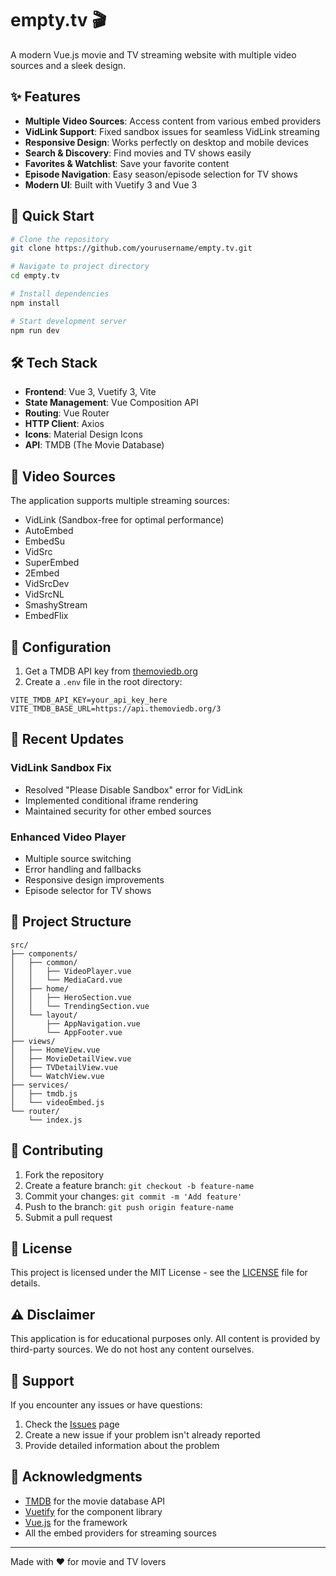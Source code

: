 # empty.tv 🎬

A modern Vue.js movie and TV streaming website with multiple video sources and a sleek design.

## ✨ Features

- **Multiple Video Sources**: Access content from various embed providers
- **VidLink Support**: Fixed sandbox issues for seamless VidLink streaming
- **Responsive Design**: Works perfectly on desktop and mobile devices
- **Search & Discovery**: Find movies and TV shows easily
- **Favorites & Watchlist**: Save your favorite content
- **Episode Navigation**: Easy season/episode selection for TV shows
- **Modern UI**: Built with Vuetify 3 and Vue 3

## 🚀 Quick Start

```bash
# Clone the repository
git clone https://github.com/yourusername/empty.tv.git

# Navigate to project directory
cd empty.tv

# Install dependencies
npm install

# Start development server
npm run dev
```

## 🛠️ Tech Stack

- **Frontend**: Vue 3, Vuetify 3, Vite
- **State Management**: Vue Composition API
- **Routing**: Vue Router
- **HTTP Client**: Axios
- **Icons**: Material Design Icons
- **API**: TMDB (The Movie Database)

## 📱 Video Sources

The application supports multiple streaming sources:

- VidLink (Sandbox-free for optimal performance)
- AutoEmbed
- EmbedSu
- VidSrc
- SuperEmbed
- 2Embed
- VidSrcDev
- VidSrcNL
- SmashyStream
- EmbedFlix

## 🔧 Configuration

1. Get a TMDB API key from [themoviedb.org](https://www.themoviedb.org/settings/api)
2. Create a `.env` file in the root directory:

```env
VITE_TMDB_API_KEY=your_api_key_here
VITE_TMDB_BASE_URL=https://api.themoviedb.org/3
```

## 🎯 Recent Updates

### VidLink Sandbox Fix
- Resolved "Please Disable Sandbox" error for VidLink
- Implemented conditional iframe rendering
- Maintained security for other embed sources

### Enhanced Video Player
- Multiple source switching
- Error handling and fallbacks
- Responsive design improvements
- Episode selector for TV shows

## 📁 Project Structure

```
src/
├── components/
│   ├── common/
│   │   ├── VideoPlayer.vue
│   │   └── MediaCard.vue
│   ├── home/
│   │   ├── HeroSection.vue
│   │   └── TrendingSection.vue
│   └── layout/
│       ├── AppNavigation.vue
│       └── AppFooter.vue
├── views/
│   ├── HomeView.vue
│   ├── MovieDetailView.vue
│   ├── TVDetailView.vue
│   └── WatchView.vue
├── services/
│   ├── tmdb.js
│   └── videoEmbed.js
└── router/
    └── index.js
```

## 🌟 Contributing

1. Fork the repository
2. Create a feature branch: `git checkout -b feature-name`
3. Commit your changes: `git commit -m 'Add feature'`
4. Push to the branch: `git push origin feature-name`
5. Submit a pull request

## 📄 License

This project is licensed under the MIT License - see the [LICENSE](LICENSE) file for details.

## ⚠️ Disclaimer

This application is for educational purposes only. All content is provided by third-party sources. We do not host any content ourselves.

## 🤝 Support

If you encounter any issues or have questions:

1. Check the [Issues](https://github.com/yourusername/empty.tv/issues) page
2. Create a new issue if your problem isn't already reported
3. Provide detailed information about the problem

## 🎉 Acknowledgments

- [TMDB](https://www.themoviedb.org/) for the movie database API
- [Vuetify](https://vuetifyjs.com/) for the component library
- [Vue.js](https://vuejs.org/) for the framework
- All the embed providers for streaming sources

---

Made with ❤️ for movie and TV lovers
